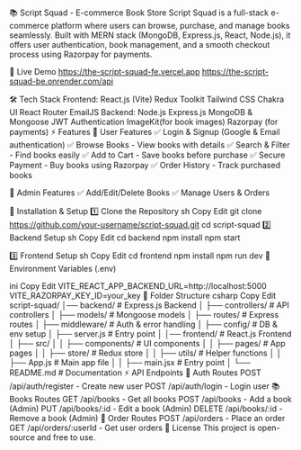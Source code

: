 📚 Script Squad - E-commerce Book Store
Script Squad is a full-stack e-commerce platform where users can browse, purchase, and manage books seamlessly. Built with MERN stack (MongoDB, Express.js, React, Node.js), it offers user authentication, book management, and a smooth checkout process using Razorpay for payments.

🚀 Live Demo
https://the-script-squad-fe.vercel.app
https://the-script-squad-be.onrender.com/api


🛠 Tech Stack
Frontend:
React.js (Vite)
Redux Toolkit
Tailwind CSS
Chakra UI
React Router
EmailJS
Backend:
Node.js
Express.js
MongoDB & Mongoose
JWT Authentication
ImageKit(for book images)
Razorpay (for payments)
⚡ Features
🛒 User Features
✅ Login & Signup (Google & Email authentication)
✅ Browse Books - View books with details
✅ Search & Filter - Find books easily
✅ Add to Cart - Save books before purchase
✅ Secure Payment - Buy books using Razorpay
✅ Order History - Track purchased books

🔑 Admin Features
✅ Add/Edit/Delete Books
✅ Manage Users & Orders

🔧 Installation & Setup
1️⃣ Clone the Repository
sh
Copy
Edit
git clone https://github.com/your-username/script-squad.git
cd script-squad
2️⃣ Backend Setup
sh
Copy
Edit
cd backend
npm install
npm start

3️⃣ Frontend Setup
sh
Copy
Edit
cd frontend
npm install
npm run dev
📌 Environment Variables (.env)

ini
Copy
Edit
VITE_REACT_APP_BACKEND_URL=http://localhost:5000
VITE_RAZORPAY_KEY_ID=your_key
📌 Folder Structure
csharp
Copy
Edit
script-squad/
│── backend/                # Express.js Backend
│   ├── controllers/        # API controllers
│   ├── models/             # Mongoose models
│   ├── routes/             # Express routes
│   ├── middleware/         # Auth & error handling
│   ├── config/             # DB & env setup
│   ├── server.js           # Entry point
│
│── frontend/               # React.js Frontend
│   ├── src/
│   │   ├── components/     # UI components
│   │   ├── pages/          # App pages
│   │   ├── store/          # Redux store
│   │   ├── utils/          # Helper functions
│   │   ├── App.js          # Main app file
│   │   ├── main.jsx        # Entry point
│
└── README.md               # Documentation
⚡ API Endpoints
🔑 Auth Routes
POST /api/auth/register - Create new user
POST /api/auth/login - Login user
📚 Books Routes
GET /api/books - Get all books
POST /api/books - Add a book (Admin)
PUT /api/books/:id - Edit a book (Admin)
DELETE /api/books/:id - Remove a book (Admin)
🛒 Order Routes
POST /api/orders - Place an order
GET /api/orders/:userId - Get user orders
📜 License
This project is open-source and free to use.



